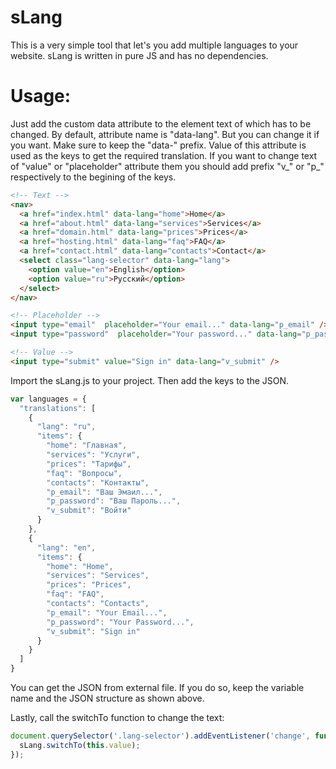 # sLang
This is a very simple tool that let's you add multiple languages to your website. sLang is written in pure JS and has no dependencies.

# Usage:
Just add the custom data attribute to the element text of which has to be changed. By default, attribute name is "data-lang". But you can change it if you want. Make sure to keep the "data-" prefix. Value of this attribute is used as the keys to get the required translation.
If you want to change text of "value" or "placeholder" attribute them you should add prefix "v_" or "p_" respectively to the begining of the keys.

```html
<!-- Text -->
<nav>
  <a href="index.html" data-lang="home">Home</a>
  <a href="about.html" data-lang="services">Services</a>
  <a href="domain.html" data-lang="prices">Prices</a>
  <a href="hosting.html" data-lang="faq">FAQ</a>
  <a href="contact.html" data-lang="contacts">Contact</a>
  <select class="lang-selector" data-lang="lang">
    <option value="en">English</option>
    <option value="ru">Pусский</option>
  </select>
</nav>

<!-- Placeholder -->
<input type="email"  placeholder="Your email..." data-lang="p_email" />
<input type="password"  placeholder="Your password..." data-lang="p_password" />

<!-- Value -->
<input type="submit" value="Sign in" data-lang="v_submit" />

```

Import the sLang.js to your project. Then add the keys to the JSON. 

```javascript
var languages = {
  "translations": [
    {
      "lang": "ru",
      "items": {
        "home": "Главная",
        "services": "Услуги",
        "prices": "Тарифы",
        "faq": "Вопросы",
        "contacts": "Контакты",
        "p_email": "Ваш Эмаил...",
        "p_password": "Ваш Пароль...",
        "v_submit": "Войти"
      }
    },
    {
      "lang": "en",
      "items": {
        "home": "Home",
        "services": "Services",
        "prices": "Prices",
        "faq": "FAQ",
        "contacts": "Contacts",
        "p_email": "Your Email...",
        "p_password": "Your Password...",
        "v_submit": "Sign in"
      }
    }
  ]
}
  ```
You can get the JSON from external file. If you do so, keep the variable name and the JSON structure as shown above.
 
Lastly, call the switchTo function to change the text:

```javascript
document.querySelector('.lang-selector').addEventListener('change', function() {
  sLang.switchTo(this.value);
});
```
